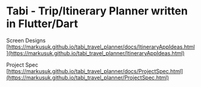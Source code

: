 # Tabi - Trip/Itinerary Planner written in Flutter/Dart

Screen Designs
[https://markusuk.github.io/tabi_travel_planner/docs/ItineraryAppIdeas.html](https://markusuk.github.io/tabi_travel_planner/ItineraryAppIdeas.html)

Project Spec
[https://markusuk.github.io/tabi_travel_planner/docs/ProjectSpec.html](https://markusuk.github.io/tabi_travel_planner/ProjectSpec.html)

